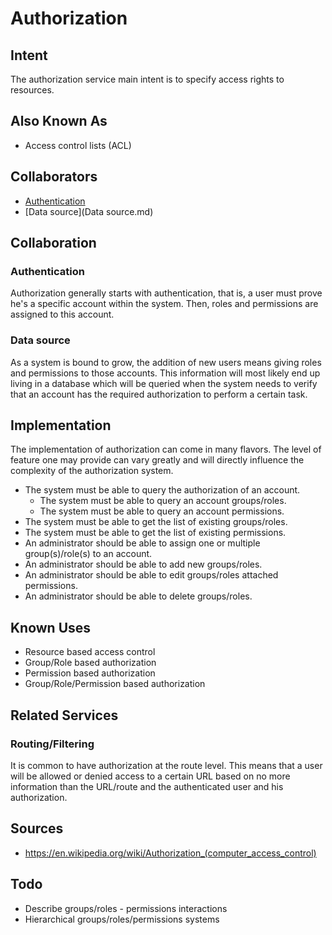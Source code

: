 # Authorization

## Intent

The authorization service main intent is to specify access rights to resources.

## Also Known As

* Access control lists (ACL)

## Collaborators

* [Authentication](Authentication.md)
* [Data source](Data source.md)

## Collaboration

### Authentication

Authorization generally starts with authentication, that is, a user must prove he's a specific account within the system. Then, roles and permissions are assigned to this account.

### Data source

As a system is bound to grow, the addition of new users means giving roles and permissions to those accounts. This information will most likely end up living in a database which will be queried when the system needs to verify that an account has the required authorization to perform a certain task.

## Implementation

The implementation of authorization can come in many flavors. The level of feature one may provide can vary greatly and will directly influence the complexity of the authorization system.

* The system must be able to query the authorization of an account.
	* The system must be able to query an account groups/roles.
	* The system must be able to query an account permissions.
* The system must be able to get the list of existing groups/roles.
* The system must be able to get the list of existing permissions.
* An administrator should be able to assign one or multiple group(s)/role(s) to an account.
* An administrator should be able to add new groups/roles.
* An administrator should be able to edit groups/roles attached permissions.
* An administrator should be able to delete groups/roles.

## Known Uses

* Resource based access control
* Group/Role based authorization
* Permission based authorization
* Group/Role/Permission based authorization

## Related Services

### Routing/Filtering

It is common to have authorization at the route level. This means that a user will be allowed or denied access to a certain URL based on no more information than the URL/route and the authenticated user and his authorization.

## Sources

* https://en.wikipedia.org/wiki/Authorization_(computer_access_control)

## Todo

* Describe groups/roles - permissions interactions
* Hierarchical groups/roles/permissions systems
